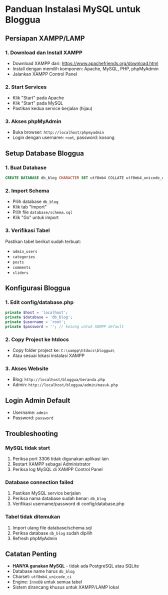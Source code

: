 # Panduan Instalasi MySQL untuk Bloggua

## Persiapan XAMPP/LAMP

### 1. Download dan Install XAMPP
- Download XAMPP dari: https://www.apachefriends.org/download.html
- Install dengan memilih komponen: Apache, MySQL, PHP, phpMyAdmin
- Jalankan XAMPP Control Panel

### 2. Start Services
- Klik "Start" pada Apache
- Klik "Start" pada MySQL
- Pastikan kedua service berjalan (hijau)

### 3. Akses phpMyAdmin
- Buka browser: `http://localhost/phpmyadmin`
- Login dengan username: `root`, password: kosong

## Setup Database Bloggua

### 1. Buat Database
```sql
CREATE DATABASE db_blog CHARACTER SET utf8mb4 COLLATE utf8mb4_unicode_ci;
```

### 2. Import Schema
- Pilih database `db_blog`
- Klik tab "Import"
- Pilih file `database/schema.sql`
- Klik "Go" untuk import

### 3. Verifikasi Tabel
Pastikan tabel berikut sudah terbuat:
- `admin_users`
- `categories` 
- `posts`
- `comments`
- `sliders`

## Konfigurasi Bloggua

### 1. Edit config/database.php
```php
private $host = 'localhost';
private $database = 'db_blog';
private $username = 'root';
private $password = ''; // kosong untuk XAMPP default
```

### 2. Copy Project ke htdocs
- Copy folder project ke: `C:\xampp\htdocs\bloggua\`
- Atau sesuai lokasi instalasi XAMPP

### 3. Akses Website
- Blog: `http://localhost/bloggua/beranda.php`
- Admin: `http://localhost/bloggua/admin/masuk.php`

## Login Admin Default
- Username: `admin`
- Password: `password`

## Troubleshooting

### MySQL tidak start
1. Periksa port 3306 tidak digunakan aplikasi lain
2. Restart XAMPP sebagai Administrator
3. Periksa log MySQL di XAMPP Control Panel

### Database connection failed
1. Pastikan MySQL service berjalan
2. Periksa nama database sudah benar: `db_blog`
3. Verifikasi username/password di config/database.php

### Tabel tidak ditemukan
1. Import ulang file database/schema.sql
2. Periksa database `db_blog` sudah dipilih
3. Refresh phpMyAdmin

## Catatan Penting
- **HANYA gunakan MySQL** - tidak ada PostgreSQL atau SQLite
- Database name harus `db_blog`
- Charset: `utf8mb4_unicode_ci`
- Engine: `InnoDB` untuk semua tabel
- Sistem dirancang khusus untuk XAMPP/LAMP lokal